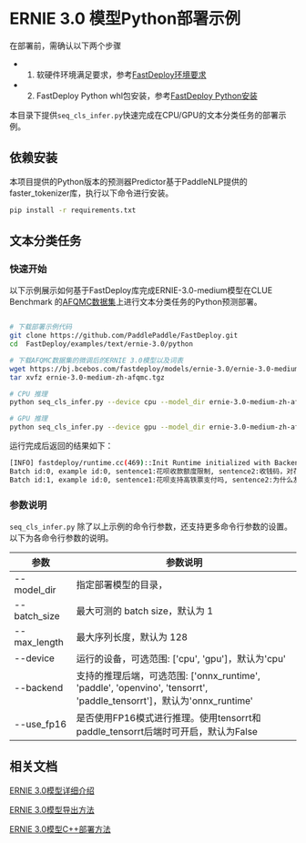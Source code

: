 # ERNIE 3.0 模型Python部署示例

在部署前，需确认以下两个步骤

- 1. 软硬件环境满足要求，参考[FastDeploy环境要求](../../../../docs/cn/build_and_install/download_prebuilt_libraries.md)
- 2. FastDeploy Python whl包安装，参考[FastDeploy Python安装](../../../../docs/cn/build_and_install/download_prebuilt_libraries.md)

本目录下提供`seq_cls_infer.py`快速完成在CPU/GPU的文本分类任务的部署示例。

## 依赖安装

本项目提供的Python版本的预测器Predictor基于PaddleNLP提供的faster_tokenizer库，执行以下命令进行安装。

```bash
pip install -r requirements.txt
```


## 文本分类任务

### 快速开始

以下示例展示如何基于FastDeploy库完成ERNIE-3.0-medium模型在CLUE Benchmark 的[AFQMC数据集](https://bj.bcebos.com/paddlenlp/datasets/afqmc_public.zip)上进行文本分类任务的Python预测部署。

```bash

# 下载部署示例代码
git clone https://github.com/PaddlePaddle/FastDeploy.git
cd  FastDeploy/examples/text/ernie-3.0/python

# 下载AFQMC数据集的微调后的ERNIE 3.0模型以及词表
wget https://bj.bcebos.com/fastdeploy/models/ernie-3.0/ernie-3.0-medium-zh-afqmc.tgz
tar xvfz ernie-3.0-medium-zh-afqmc.tgz

# CPU 推理
python seq_cls_infer.py --device cpu --model_dir ernie-3.0-medium-zh-afqmc

# GPU 推理
python seq_cls_infer.py --device gpu --model_dir ernie-3.0-medium-zh-afqmc

```

运行完成后返回的结果如下：

```bash
[INFO] fastdeploy/runtime.cc(469)::Init	Runtime initialized with Backend::ORT in Device::CPU.
Batch id:0, example id:0, sentence1:花呗收款额度限制, sentence2:收钱码，对花呗支付的金额有限制吗, label:1, similarity:0.5819
Batch id:1, example id:0, sentence1:花呗支持高铁票支付吗, sentence2:为什么友付宝不支持花呗付款, label:0, similarity:0.9979
```

### 参数说明

`seq_cls_infer.py` 除了以上示例的命令行参数，还支持更多命令行参数的设置。以下为各命令行参数的说明。

| 参数 |参数说明 |
|----------|--------------|
|--model_dir | 指定部署模型的目录， |
|--batch_size |最大可测的 batch size，默认为 1|
|--max_length |最大序列长度，默认为 128|
|--device | 运行的设备，可选范围: ['cpu', 'gpu']，默认为'cpu' |
|--backend | 支持的推理后端，可选范围: ['onnx_runtime', 'paddle', 'openvino', 'tensorrt', 'paddle_tensorrt']，默认为'onnx_runtime' |
|--use_fp16 | 是否使用FP16模式进行推理。使用tensorrt和paddle_tensorrt后端时可开启，默认为False |

## 相关文档

[ERNIE 3.0模型详细介绍](https://github.com/PaddlePaddle/PaddleNLP/tree/release/2.4/model_zoo/ernie-3.0)

[ERNIE 3.0模型导出方法](https://github.com/PaddlePaddle/PaddleNLP/tree/release/2.4/model_zoo/ernie-3.0)

[ERNIE 3.0模型C++部署方法](../cpp/README.md)
